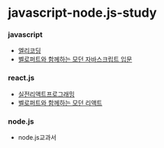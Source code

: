 # javascript-node.js-study

### javascript
* [엘리코딩](https://www.youtube.com/watch?v=wcsVjmHrUQg&list=PLv2d7VI9OotTVOL4QmPfvJWPJvkmv6h-2)   
* [벨로퍼트와 함께하는 모던 자바스크립트 입문](https://learnjs.vlpt.us/basics/)


### react.js
* [실전리액트프로그래밍](https://www.inflearn.com/course/%EC%8B%A4%EC%A0%84-%EB%A6%AC%EC%95%A1%ED%8A%B8-%ED%94%84%EB%A1%9C%EA%B7%B8%EB%9E%98%EB%B0%8D/dashboard)
* [벨로퍼트와 함께하는 모던 리액트](https://react.vlpt.us/)

### node.js
* node.js교과서
